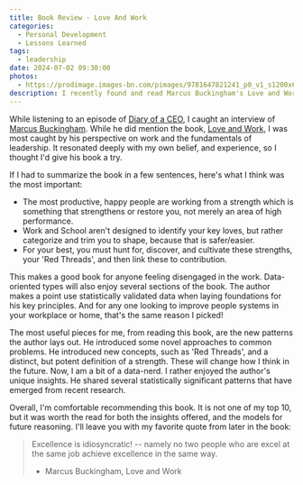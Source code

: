 ```yaml
---
title: Book Review - Love And Work
categories:
  - Personal Development
  - Lessons Learned
tags:
  - leadership
date: 2024-07-02 09:30:00
photos: 
  - https://prodimage.images-bn.com/pimages/9781647821241_p0_v1_s1200x630.jpg
description: I recently found and read Marcus Buckingham's Love and Work. I found it a good read, and thought I'd share my takeaways in this review. 
---
```


While listening to an episode of [Diary of a CEO](https://www.youtube.com/watch?v=NZd9luVXB80), I caught an interview of [Marcus Buckingham](https://en.wikipedia.org/wiki/Marcus_Buckingham). While he did mention the book, [Love and Work](https://www.amazon.com/Love-Work-Find-What-Rest/dp/1647821231), I was most caught by his perspective on work and the fundamentals of leadership. It resonated deeply with my own belief, and experience, so I thought I'd give his book a try. 

If I had to summarize the book in a few sentences, here's what I think was the most important:
- The most productive, happy people are working from a strength which is something that strengthens or restore you, not merely an area of high performance.
- Work and School aren't designed to identify your key loves, but rather categorize and trim you to shape, because that is safer/easier.
- For your best, you must hunt for, discover, and cultivate these strengths, your 'Red Threads', and then link these to contribution.
  
This makes a good book for anyone feeling disengaged in the work. Data-oriented types will also enjoy several sections of the book. The author makes a point use statistically validated data when laying foundations for his key principles. And for any one looking to improve people systems in your workplace or home, that's the same reason I picked!

The most useful pieces for me, from reading this book, are the new patterns the author lays out. He introduced some novel approaches to common problems. He introduced new concepts, such as 'Red Threads', and a distinct, but potent definition of a strength. These will change how I think in the future. Now, I am a bit of a data-nerd. I rather enjoyed the author's unique insights. He shared several statistically significant patterns that have emerged from recent research.

Overall, I'm comfortable recommending this book. It is not one of my top 10, but it was worth the read for both the insights offered, and the models for future reasoning. I'll leave you with my favorite quote from later in the book:
> Excellence is idiosyncratic! -- namely no two people who are excel at the same job achieve excellence in the same way.
> - Marcus Buckingham, Love and Work